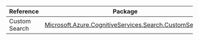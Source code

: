 | Reference | Package | Source |
|---|---|---|
|Custom Search|[Microsoft.Azure.CognitiveServices.Search.CustomSearch](https://www.nuget.org/packages/Microsoft.Azure.CognitiveServices.Search.CustomSearch)|[GitHub](https://github.com/Azure/azure-sdk-for-net/blob/main/)|

